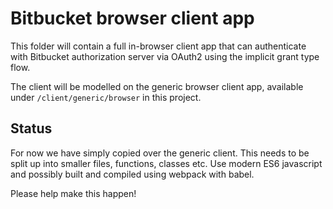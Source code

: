 # Bitbucket browser client app

This folder will contain a full in-browser client app that can authenticate with Bitbucket authorization server via OAuth2 using the implicit grant type flow.

The client will be modelled on the generic browser client app, available under `/client/generic/browser` in this project.

## Status

For now we have simply copied over the generic client. This needs to be split up into smaller files, functions, classes etc. Use modern ES6 javascript and possibly built and compiled using webpack with babel.

Please help make this happen!
